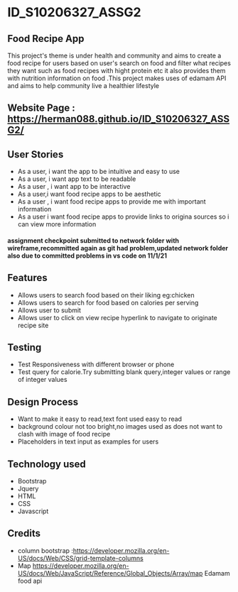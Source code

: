 # ID_S10206327_ASSG2

## Food Recipe App

This project's theme is under health and community and aims to create a food recipe for users based on user's search on food and filter what recipes they want such as food recipes with hight protein etc it also provides them with nutrition information on food .This project makes uses of edamam API and aims to help community live a healthier lifestyle

##  Website Page : https://herman088.github.io/ID_S10206327_ASSG2/
## User Stories

* As a user, i want the app to be intuitive and easy to use
* As a user, i want app text to be readable
* As a user , i want app to be interactive 
* As a user,i want food recipe apps to be aesthetic
* As a user , i want food recipe apps to provide me with important information
* As a user i want food recipe apps to provide links to origina sources so i can view more information


#### assignment checkpoint submitted to network folder with wireframe,recommitted again as git had problem,updated network folder also due to committed problems in vs code on 11/1/21


## Features

* Allows users to search food based on their liking eg:chicken
* Allows users to search for food based on calories per serving
* Allows user to submit
* Allows user to click on view recipe hyperlink to navigate to originate recipe site

## Testing
* Test Responsiveness with different browser or phone
* Test query for calorie.Try submitting blank query,integer values or range of integer values


##  Design Process

* Want to make it easy to read,text font used easy to read
* background colour not too bright,no images used as does not want to clash with image of food recipe
* Placeholders in text input as examples for users


## Technology used

* Bootstrap
* Jquery
* HTML
* CSS
*  Javascript

## Credits
* column bootstrap :https://developer.mozilla.org/en-US/docs/Web/CSS/grid-template-columns
* Map https://developer.mozilla.org/en-US/docs/Web/JavaScript/Reference/Global_Objects/Array/map
  Edamam food api
